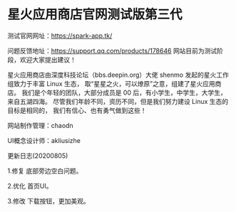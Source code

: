 # 星火应用商店官网测试版第三代
测试官网网址：https://spark-app.tk/

问题反馈地址：https://support.qq.com/products/178646 网站目前为测试阶段，欢迎大家提出建议！

星火应用商店由深度科技论坛（bbs.deepin.org）大佬 shenmo 发起的星火工作组致力于丰富 Linux 生态，
取“星星之火，可以燎原”之意，组建了星火应用商店。
我们是个年轻的团队，大部分成员是 00 后，有小学生，中学生，大学生，来自五湖四海。
尽管我们年龄不同，资历不同，但是我们努力建设 Linux 生态的目标是相同的，
我们有信心、也有勇气做到这些！

网站制作管理：chaodn

UI概念设计师：akliusizhe 



更新日志(20200805)

1.修复 底部旁边空白问题。

2.优化 首页UI。

3.修改 下载按钮，更加美观。

